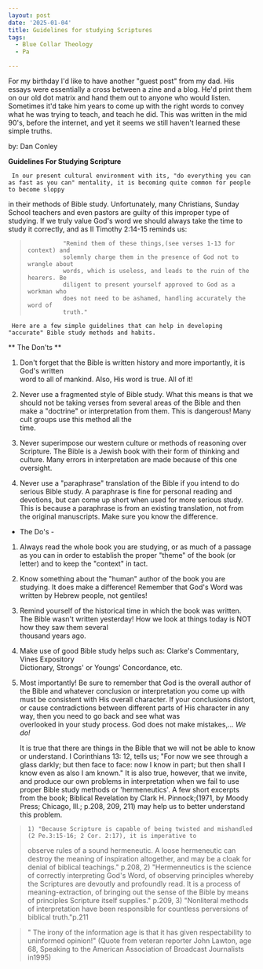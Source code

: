 ```yaml
---
layout: post
date: '2025-01-04'
title: Guidelines for studying Scriptures
tags:
  - Blue Collar Theology
  - Pa

---
```


For my birthday I'd like to have another "guest post" from my dad. His essays were essentially a cross between a zine and a blog. He'd print them on our old dot matrix and hand them 
out to anyone who would listen. Sometimes it'd take him years to come up with the right words to convey what he was trying to teach, and teach he did. This was written in the mid 90's,
before the internet, and yet it seems we still haven't learned these simple truths. 

by: Dan Conley

**Guidelines For Studying Scripture**

     In our present cultural environment with its, "do everything you can as fast as you can" mentality, it is becoming quite common for people to become sloppy 
in their methods of Bible study. Unfortunately, many Christians, Sunday School teachers and even pastors are guilty of this improper type of studying. 
If we truly value God's word we should always take the time to study it correctly, and as II Timothy 2:14-15 reminds us:
               
>               "Remind them of these things,(see verses 1-13 for context) and 
>               solemnly charge them in the presence of God not to wrangle about
>               words, which is useless, and leads to the ruin of the hearers. Be
>               diligent to present yourself approved to God as a workman who
>               does not need to be ashamed, handling accurately the word of
>               truth."

     Here are a few simple guidelines that can help in developing "accurate" Bible study methods and habits.

** The Don'ts **

1. Don't forget that the Bible is written history and more importantly, it is God's written  
    word to all of mankind. Also, His word is true. All of it!

2. Never use a fragmented style of Bible study. What this means is that we should not 
    be taking verses from several areas of the Bible and then make a "doctrine" or 
    interpretation from them. This is dangerous! Many cult groups use this method all the  
    time. 

3. Never superimpose our western culture or methods of reasoning over Scripture.
    The Bible is a Jewish book with their form of thinking and culture. Many errors in 
    interpretation are made because of this one oversight.

4. Never use a "paraphrase" translation of the Bible if you intend to do serious Bible 
    study. A paraphrase is fine for personal reading and devotions, but can come up short 
    when used for more serious study. This is because a paraphrase is from an existing 
    translation, not from the original manuscripts. Make sure you know the difference.


- The Do's -

1. Always read the whole book you are studying, or as much of a passage as you can in 
    order to establish the proper "theme" of the book (or letter) and to keep the "context" 
    in tact.

2. Know something about the "human" author of the book you are studying. It does make 
    a difference! Remember that God's Word was written by Hebrew people, not gentiles!

3. Remind yourself of the historical time in which the book was written. The Bible wasn't
    written yesterday! How we look at things today is NOT  how they saw them several   
    thousand years ago.

4. Make use of good Bible study helps such as: Clarke's Commentary, Vines Expository   
    Dictionary, Strongs' or Youngs' Concordance, etc.

5. Most importantly! Be sure to remember that God is the overall author of the Bible and 
    whatever conclusion or interpretation you come up with must be consistent with 
    His overall character. If your conclusions distort, or cause contradictions between 
    different parts of His character in any way, then you need to go back and see what was  
    overlooked in your study process. God does not make mistakes,... *We do!*

     It is true that there are things in the Bible that we will not be able to know or understand. I Corinthians 13: 12, tells us; 
"For now we see through a glass darkly; but then face to face: now I know in part; but then shall I know even as also I am known." 
It is also true, however, that we invite, and produce our own problems in interpretation when we fail to use proper Bible study methods 
or 'hermeneutics'. A few short excerpts from the book; Biblical Revelation by Clark H. Pinnock;(1971, by Moody Press; Chicago, 
Ill.; p.208, 209, 211) may help us to better understand this problem.
>     1) "Because Scripture is capable of being twisted and mishandled (2 Pe.3:15-16; 2 Cor. 2:17), it is imperative to 
> observe rules of a sound hermeneutic. A loose hermeneutic can destroy the meaning of inspiration altogether, and may be a 
> cloak for denial of biblical teachings." p.208, 
>     2) "Hermenneutics is the science of correctly interpreting God's Word, of 
> observing principles whereby the Scriptures are devoutly and profoundly read. It is a process of meaning-extraction, of 
> bringing out the sense of the Bible by means of principles Scripture itself supplies." p.209, 3) "Nonliteral methods of 
> interpretation have been responsible for countless perversions of biblical truth."p.211

> " The irony of the information age
> is that it has given respectability
> to uninformed opinion!"
> (Quote from veteran reporter John Lawton, age 68,
> Speaking to the American Association of
> Broadcast Journalists in1995)
